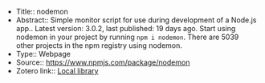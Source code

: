 - Title:: nodemon
- Abstract:: Simple monitor script for use during development of a Node.js app.. Latest version: 3.0.2, last published: 19 days ago. Start using nodemon in your project by running `npm i nodemon`. There are 5039 other projects in the npm registry using nodemon.
- Type:: Webpage
- Source:: https://www.npmjs.com/package/nodemon
- Zotero link:: [Local library](zotero://select/library/items/VR4AGESP)
